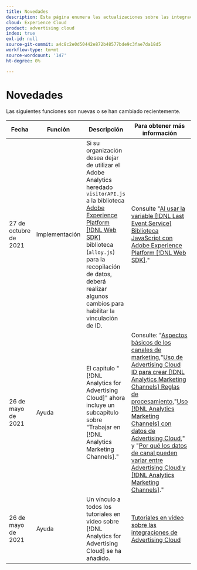 ```yaml
---
title: Novedades
description: Esta página enumera las actualizaciones sobre las integraciones entre Advertising Cloud y otros productos y servicios de Adobe Experience Cloud.
cloud: Experience Cloud
product: advertising cloud
index: true
exl-id: null
source-git-commit: a4c8c2e0d50442e872b48577bde9c3fae7da18d5
workflow-type: tm+mt
source-wordcount: '147'
ht-degree: 0%

---
```


# Novedades

Las siguientes funciones son nuevas o se han cambiado recientemente.

| Fecha | Función | Descripción | Para obtener más información |
| ---- | ------- | ----------- | -------------------- |
| 27 de octubre de 2021 | Implementación | Si su organización desea dejar de utilizar el Adobe Analytics heredado `visitorAPI.js` a la biblioteca [Adobe Experience Platform [!DNL Web SDK]](https://experienceleague.adobe.com/docs/experience-platform/edge/home.html) biblioteca (`alloy.js`) para la recopilación de datos, deberá realizar algunos cambios para habilitar la vinculación de ID. | Consulte &quot;[Al usar la variable [!DNL Last Event Service] Biblioteca JavaScript con Adobe Experience Platform [!DNL Web SDK]](/help/integrations/analytics/web-sdk.md).&quot; |
| 26 de mayo de 2021 | Ayuda | El capítulo &quot;[!DNL Analytics for Advertising Cloud]&quot; ahora incluye un subcapítulo sobre &quot;Trabajar en [!DNL Analytics Marketing Channels].&quot; | Consulte: &quot;[Aspectos básicos de los canales de marketing](/help/integrations/analytics/marketing-channels/mc-overview.md),&quot;[Uso de Advertising Cloud ID para crear [!DNL Analytics Marketing Channels] Reglas de procesamiento](/help/integrations/analytics/marketing-channels/mc-ids.md),&quot;[Uso [!DNL Analytics Marketing Channels] con datos de Advertising Cloud](/help/integrations/analytics/marketing-channels/mc-ac-data.md),&quot; y &quot;[Por qué los datos de canal pueden variar entre Advertising Cloud y [!DNL Analytics Marketing Channels]](/help/integrations/analytics/marketing-channels/mc-data-variances.md).&quot; |
| 26 de mayo de 2021 | Ayuda | Un vínculo a todos los tutoriales en vídeo sobre [!DNL Analytics for Advertising Cloud] se ha añadido. | [Tutoriales en vídeo sobre las integraciones de Advertising Cloud](https://experienceleague.adobe.com/docs/advertising-cloud-learn/tutorials/overview.html) |

<!-- At some point, just make this an overview page instead?

Adobe Advertising Cloud is integrated with the following Adobe Experience Cloud products:

* [Adobe Analytics](/help/integrations/analytics/overview.md)

* Adobe Audience Manager

* Adobe Campaign (Advertising Cloud Search only)

* Adobe Experience Cloud Device Co-op
 -->
